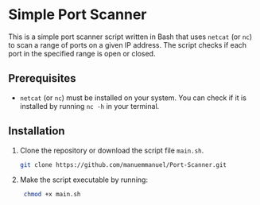 # Simple Port Scanner

This is a simple port scanner script written in Bash that uses `netcat` (or `nc`) to scan a range of ports on a given IP address. The script checks if each port in the specified range is open or closed.

## Prerequisites

- `netcat` (or `nc`) must be installed on your system. You can check if it is installed by running `nc -h` in your terminal.

## Installation
1. Clone the repository or download the script file `main.sh`.
   ```bash
   git clone https://github.com/manuemmanuel/Port-Scanner.git
   ```
2. Make the script executable by running:
   ```bash
    chmod +x main.sh
    ```
 

